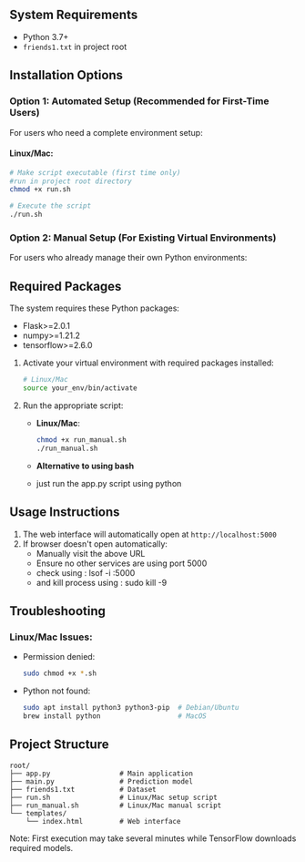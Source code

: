 
## System Requirements
- Python 3.7+
- `friends1.txt` in project root

## Installation Options

### Option 1: Automated Setup (Recommended for First-Time Users)
For users who need a complete environment setup:

#### Linux/Mac:
```bash
# Make script executable (first time only)
#run in project root directory
chmod +x run.sh

# Execute the script
./run.sh
```

### Option 2: Manual Setup (For Existing Virtual Environments)
For users who already manage their own Python environments:

## Required Packages
The system requires these Python packages:
- Flask>=2.0.1
- numpy>=1.21.2
- tensorflow>=2.6.0

1. Activate your virtual environment with required packages installed:
   ```bash
   # Linux/Mac
   source your_env/bin/activate


2. Run the appropriate script:
  
   - **Linux/Mac**:
     ```bash
     chmod +x run_manual.sh
     ./run_manual.sh
     ```

    - **Alternative to using bash**
    - just run the app.py script using python  

## Usage Instructions
1. The web interface will automatically open at `http://localhost:5000`
2. If browser doesn't open automatically:
   - Manually visit the above URL
   - Ensure no other services are using port 5000
   - check using : lsof -i :5000
   - and kill process using : sudo kill -9 <PID>

## Troubleshooting

### Linux/Mac Issues:
- Permission denied:
  ```bash
  sudo chmod +x *.sh
  ```
- Python not found:
  ```bash
  sudo apt install python3 python3-pip  # Debian/Ubuntu
  brew install python                   # MacOS
  ```

## Project Structure
```
root/
├── app.py                 # Main application
├── main.py                # Prediction model
├── friends1.txt           # Dataset
├── run.sh                 # Linux/Mac setup script
├── run_manual.sh          # Linux/Mac manual script
└── templates/
    └── index.html         # Web interface
```

Note: First execution may take several minutes while TensorFlow downloads required models.
```
